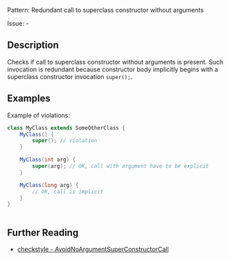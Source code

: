 Pattern: Redundant call to superclass constructor without arguments

Issue: -

## Description

Checks if call to superclass constructor without arguments is present. Such invocation is redundant because constructor body implicitly begins with a superclass constructor invocation `super();`.

## Examples

Example of violations:

```java
class MyClass extends SomeOtherClass {
    MyClass() {
        super(); // violation
    }

    MyClass(int arg) {
        super(arg); // OK, call with argument have to be explicit
    }

    MyClass(long arg) {
        // OK, call is implicit
    }
}
 
```

## Further Reading

* [checkstyle - AvoidNoArgumentSuperConstructorCall](https://checkstyle.sourceforge.io/checks/coding/avoidnoargumentsuperconstructorcall.html#AvoidNoArgumentSuperConstructorCall)